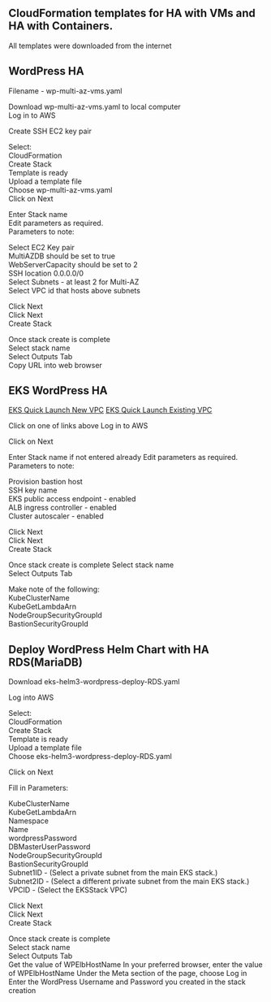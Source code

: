 ## CloudFormation templates for HA with VMs and HA with Containers. 
All templates were downloaded from the internet  

## WordPress HA  

Filename - wp-multi-az-vms.yaml

Download wp-multi-az-vms.yaml to local computer  
Log in to AWS  

Create SSH EC2 key pair  

Select:  
 CloudFormation  
   Create Stack  
    Template is ready  
	Upload a template file  
	Choose wp-multi-az-vms.yaml  
Click on Next  

Enter Stack name  
Edit parameters as required.  
Parameters to note: 

Select EC2 Key pair  
MultiAZDB should be set to true  
WebServerCapacity should be set to 2  
SSH location 0.0.0.0/0  
Select Subnets - at least 2 for Multi-AZ  
Select VPC id that hosts above subnets  

Click Next  
Click Next  
Create Stack  

Once stack create is complete  
Select stack name  
Select Outputs Tab  
Copy URL into web browser  


## EKS WordPress HA  


[EKS Quick Launch New VPC](https://fwd.aws/6dEQ7)
[EKS Quick Launch Existing VPC](https://fwd.aws/e37MA)

Click on one of links above 
Log in to AWS  


Click on Next  

Enter Stack name if not entered already 
Edit parameters as required.  
Parameters to note: 

Provision bastion host  
SSH key name  
EKS public access endpoint - enabled  
ALB ingress controller - enabled  
Cluster autoscaler - enabled  

Click Next  
Click Next  
Create Stack  

Once stack create is complete 
Select stack name  
Select Outputs Tab  

Make note of the following:  
KubeClusterName  
KubeGetLambdaArn  
NodeGroupSecurityGroupId  
BastionSecurityGroupId  



## Deploy WordPress Helm Chart with  HA RDS(MariaDB)  

Download eks-helm3-wordpress-deploy-RDS.yaml  

Log into AWS  

Select:  
 CloudFormation  
   Create Stack  
    Template is ready  
	Upload a template file  
	Choose eks-helm3-wordpress-deploy-RDS.yaml  
	
Click on Next  

Fill in Parameters:

KubeClusterName  
KubeGetLambdaArn  
Namespace  
Name  
wordpressPassword  
DBMasterUserPassword  
NodeGroupSecurityGroupId  
BastionSecurityGroupId  
Subnet1ID - (Select a private subnet from the main EKS stack.)  
Subnet2ID - (Select a different private subnet from the main EKS stack.)  
VPCID - (Select the EKSStack VPC)  

Click Next  
Click Next  
Create Stack  

Once stack create is complete  
Select stack name  
Select Outputs Tab  
Get the value of WPElbHostName 
In your preferred browser, enter the value of WPElbHostName 
Under the Meta section of the page, choose Log in  
Enter the WordPress Username and Password you created in the stack creation  



